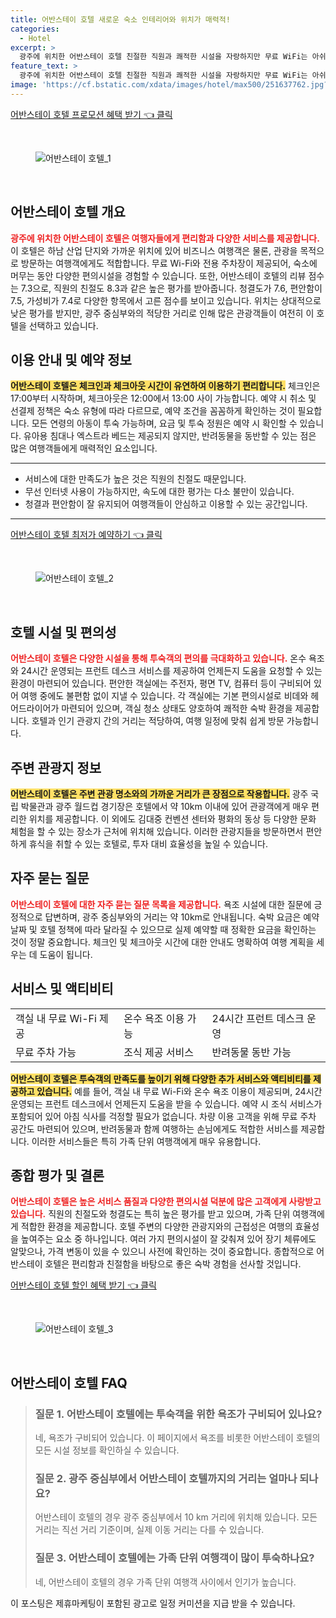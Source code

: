 ```yaml
---
title: 어반스테이 호텔 새로운 숙소 인테리어와 위치가 매력적!
categories:
  - Hotel
excerpt: >
  광주에 위치한 어반스테이 호텔 친절한 직원과 쾌적한 시설을 자랑하지만 무료 WiFi는 아쉬워요. 하남 산업 단지와 가까운 이곳에서 가족 여행이나 비즈니스 숙박을 고민해 보세요!
feature_text: >
  광주에 위치한 어반스테이 호텔 친절한 직원과 쾌적한 시설을 자랑하지만 무료 WiFi는 아쉬워요. 하남 산업 단지와 가까운 이곳에서 가족 여행이나 비즈니스 숙박을 고민해 보세요!
image: 'https://cf.bstatic.com/xdata/images/hotel/max500/251637762.jpg?k=85d5769086fcd81a9c45c6decba17c8a9f01ab584f84980a1e2ae0c5dcdba24c&o=&hp=1'
---
```


<p><a class="modoo-button" href="https://tinyurl.com/2brtqlnr" rel="nofollow noopener">어반스테이 호텔 프로모션 혜택 받기 👈 클릭</a></p><br/>
<figure class="image"><img alt="어반스테이 호텔_1" src="https://cf.bstatic.com/xdata/images/hotel/max1024x768/225655790.jpg?k=b1745a3dd158e963136957e44ed88aac49e17439aff501b011d62dcdff4a4103&amp;o=&amp;hp=1"/></figure><br/>

<h2 id="어반스테이_호텔_개요">어반스테이 호텔 개요</h2>
<p><b><span style="color: #ee2323;">광주에 위치한 어반스테이 호텔은 여행자들에게 편리함과 다양한 서비스를 제공합니다.</span></b> 이 호텔은 하남 산업 단지와 가까운 위치에 있어 비즈니스 여행객은 물론, 관광을 목적으로 방문하는 여행객에게도 적합합니다. 무료 Wi-Fi와 전용 주차장이 제공되어, 숙소에 머무는 동안 다양한 편의시설을 경험할 수 있습니다. 또한, 어반스테이 호텔의 리뷰 점수는 7.3으로, 직원의 친절도 8.3과 같은 높은 평가를 받아줍니다. 청결도가 7.6, 편안함이 7.5, 가성비가 7.4로 다양한 항목에서 고른 점수를 보이고 있습니다. 위치는 상대적으로 낮은 평가를 받지만, 광주 중심부와의 적당한 거리로 인해 많은 관광객들이 여전히 이 호텔을 선택하고 있습니다.</p>
<h2 id="이용_안내_및_예약_정보">이용 안내 및 예약 정보</h2>
<p><b><span style="background-color: #ffe066;">어반스테이 호텔은 체크인과 체크아웃 시간이 유연하여 이용하기 편리합니다.</span></b> 체크인은 17:00부터 시작하며, 체크아웃은 12:00에서 13:00 사이 가능합니다. 예약 시 취소 및 선결제 정책은 숙소 유형에 따라 다르므로, 예약 조건을 꼼꼼하게 확인하는 것이 필요합니다. 모든 연령의 아동이 투숙 가능하며, 요금 및 투숙 정원은 예약 시 확인할 수 있습니다. 유아용 침대나 엑스트라 베드는 제공되지 않지만, 반려동물을 동반할 수 있는 점은 많은 여행객들에게 매력적인 요소입니다.</p>
<hr/>
<ul>
<li>서비스에 대한 만족도가 높은 것은 직원의 친절도 때문입니다.</li>
<li>무선 인터넷 사용이 가능하지만, 속도에 대한 평가는 다소 불만이 있습니다.</li>
<li>청결과 편안함이 잘 유지되어 여행객들이 안심하고 이용할 수 있는 공간입니다.</li>
</ul>
<hr/>
<p><a class="modoo-button" href="https://tinyurl.com/2brtqlnr" rel="nofollow noopener">어반스테이 호텔 최저가 예약하기 👈 클릭</a></p><br/>
<figure class="image"><img alt="어반스테이 호텔_2" src="https://cf.bstatic.com/xdata/images/hotel/max500/251637762.jpg?k=85d5769086fcd81a9c45c6decba17c8a9f01ab584f84980a1e2ae0c5dcdba24c&amp;o=&amp;hp=1"/></figure><br/>
<h2 id="호텔_시설_및_편의성">호텔 시설 및 편의성</h2>
<p><b><span style="color: #ee2323;">어반스테이 호텔은 다양한 시설을 통해 투숙객의 편의를 극대화하고 있습니다.</span></b> 온수 욕조와 24시간 운영되는 프런트 데스크 서비스를 제공하여 언제든지 도움을 요청할 수 있는 환경이 마련되어 있습니다. 편안한 객실에는 주전자, 평면 TV, 컴퓨터 등이 구비되어 있어 여행 중에도 불편함 없이 지낼 수 있습니다. 각 객실에는 기본 편의시설로 비데와 헤어드라이어가 마련되어 있으며, 객실 청소 상태도 양호하여 쾌적한 숙박 환경을 제공합니다. 호텔과 인기 관광지 간의 거리는 적당하여, 여행 일정에 맞춰 쉽게 방문 가능합니다.</p>
<h2 id="관광지_정보">주변 관광지 정보</h2>
<p><b><span style="background-color: #ffe066;">어반스테이 호텔은 주변 관광 명소와의 가까운 거리가 큰 장점으로 작용합니다.</span></b> 광주 국립 박물관과 광주 월드컵 경기장은 호텔에서 약 10km 이내에 있어 관광객에게 매우 편리한 위치를 제공합니다. 이 외에도 김대중 컨벤션 센터와 평화의 동상 등 다양한 문화 체험을 할 수 있는 장소가 근처에 위치해 있습니다. 이러한 관광지들을 방문하면서 편안하게 휴식을 취할 수 있는 호텔로, 투자 대비 효율성을 높일 수 있습니다.</p>
<h2 id="FAQ">자주 묻는 질문</h2>
<p><b><span style="color: #ee2323;">어반스테이 호텔에 대한 자주 묻는 질문 목록을 제공합니다.</span></b> 욕조 시설에 대한 질문에 긍정적으로 답변하며, 광주 중심부와의 거리는 약 10km로 안내됩니다. 숙박 요금은 예약 날짜 및 호텔 정책에 따라 달라질 수 있으므로 실제 예약할 때 정확한 요금을 확인하는 것이 정말 중요합니다. 체크인 및 체크아웃 시간에 대한 안내도 명확하여 여행 계획을 세우는 데 도움이 됩니다.</p>
<h2 id="서비스_와_액티비티">서비스 및 액티비티</h2>
<table>
<tr>
<td>객실 내 무료 Wi-Fi 제공</td>
<td>온수 욕조 이용 가능</td>
<td>24시간 프런트 데스크 운영</td>
</tr>
<tr>
<td>무료 주차 가능</td>
<td>조식 제공 서비스</td>
<td>반려동물 동반 가능</td>
</tr>
</table>
<p><b><span style="background-color: #ffe066;">어반스테이 호텔은 투숙객의 만족도를 높이기 위해 다양한 추가 서비스와 액티비티를 제공하고 있습니다.</span></b> 예를 들어, 객실 내 무료 Wi-Fi와 온수 욕조 이용이 제공되며, 24시간 운영되는 프런트 데스크에서 언제든지 도움을 받을 수 있습니다. 예약 시 조식 서비스가 포함되어 있어 아침 식사를 걱정할 필요가 없습니다. 차량 이용 고객을 위해 무료 주차 공간도 마련되어 있으며, 반려동물과 함께 여행하는 손님에게도 적합한 서비스를 제공합니다. 이러한 서비스들은 특히 가족 단위 여행객에게 매우 유용합니다.</p>
<h2 id="종합_평가_및_결론">종합 평가 및 결론</h2>
<p><b><span style="color: #ee2323;">어반스테이 호텔은 높은 서비스 품질과 다양한 편의시설 덕분에 많은 고객에게 사랑받고 있습니다.</span></b> 직원의 친절도와 청결도는 특히 높은 평가를 받고 있으며, 가족 단위 여행객에게 적합한 환경을 제공합니다. 호텔 주변의 다양한 관광지와의 근접성은 여행의 효율성을 높여주는 요소 중 하나입니다. 여러 가지 편의시설이 잘 갖춰져 있어 장기 체류에도 알맞으나, 가격 변동이 있을 수 있으니 사전에 확인하는 것이 중요합니다. 종합적으로 어반스테이 호텔은 편리함과 친절함을 바탕으로 좋은 숙박 경험을 선사할 것입니다.</p>

<p><a class="modoo-button" href="https://tinyurl.com/2brtqlnr" rel="nofollow noopener">어반스테이 호텔 할인 혜택 받기 👈 클릭</a></p><br>

<figure class="image"><img src="https://cf.bstatic.com/xdata/images/hotel/max500/251637635.jpg?k=49f8095e6ee65779c24afccf42df357a9dea52d197d3588d7b2004610b983e38&o=&hp=1" alt="어반스테이 호텔_3"></figure><br>
<h2 id="어반스테이 호텔_FAQ">어반스테이 호텔 FAQ</h2>
<div itemscope="" itemtype="https://schema.org/FAQPage"> 
<blockquote> 
<div itemscope="" itemprop="mainEntity" itemtype="https://schema.org/Question"> 
<h3 id="질문_1" itemprop="name">질문 1. 어반스테이 호텔에는 투숙객을 위한 욕조가 구비되어 있나요?</h3> 
<div itemscope="" itemprop="acceptedAnswer" itemtype="https://schema.org/Answer"> 
<span itemprop="text"> 
<p>네, 욕조가 구비되어 있습니다. 이 페이지에서 욕조를 비롯한 어반스테이 호텔의 모든 시설 정보를 확인하실 수 있습니다.</p> 
</span> 
</div> 
</div> 

<div itemscope="" itemprop="mainEntity" itemtype="https://schema.org/Question"> 
<h3 id="질문_2" itemprop="name">질문 2. 광주 중심부에서 어반스테이 호텔까지의 거리는 얼마나 되나요?</h3> 
<div itemscope="" itemprop="acceptedAnswer" itemtype="https://schema.org/Answer"> 
<span itemprop="text"> 
<p>어반스테이 호텔의 경우 광주 중심부에서 10 km 거리에 위치해 있습니다. 모든 거리는 직선 거리 기준이며, 실제 이동 거리는 다를 수 있습니다.</p> 
</span> 
</div> 
</div> 

<div itemscope="" itemprop="mainEntity" itemtype="https://schema.org/Question"> 
<h3 id="질문_3" itemprop="name">질문 3. 어반스테이 호텔에는 가족 단위 여행객이 많이 투숙하나요?</h3> 
<div itemscope="" itemprop="acceptedAnswer" itemtype="https://schema.org/Answer"> 
<span itemprop="text"> 
<p>네, 어반스테이 호텔의 경우 가족 단위 여행객 사이에서 인기가 높습니다.</p> 
</span> 
</div> 
</div> 

</blockquote> 
</div><p>이 포스팅은 제휴마케팅이 포함된 광고로 일정 커미션을 지급 받을 수 있습니다.</p>

